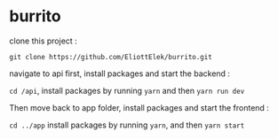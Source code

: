# burrito

clone this project : 

`git clone https://github.com/EliottElek/burrito.git`


navigate to api first, install packages and start the backend : 

`cd /api`,  install packages by running `yarn` 
 and then `yarn run dev`

Then move back to app folder, install packages and start the frontend : 

`cd ../app` install packages by running `yarn`, and then `yarn start`
